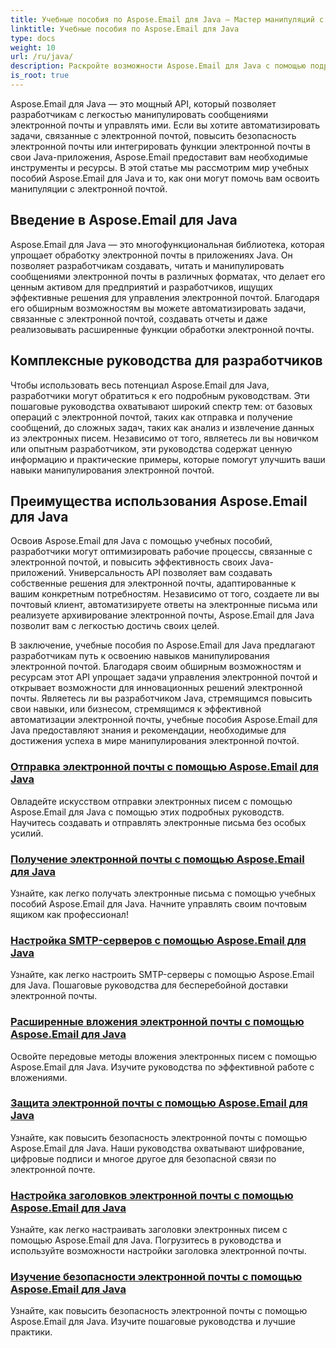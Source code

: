 ```yaml
---
title: Учебные пособия по Aspose.Email для Java — Мастер манипуляций с электронной почтой
linktitle: Учебные пособия по Aspose.Email для Java
type: docs
weight: 10
url: /ru/java/
description: Раскройте возможности Aspose.Email для Java с помощью подробных руководств. Изучите манипулирование электронной почтой, управление ею и многое другое.
is_root: true
---
```


Aspose.Email для Java — это мощный API, который позволяет разработчикам с легкостью манипулировать сообщениями электронной почты и управлять ими. Если вы хотите автоматизировать задачи, связанные с электронной почтой, повысить безопасность электронной почты или интегрировать функции электронной почты в свои Java-приложения, Aspose.Email предоставит вам необходимые инструменты и ресурсы. В этой статье мы рассмотрим мир учебных пособий Aspose.Email для Java и то, как они могут помочь вам освоить манипуляции с электронной почтой.

## Введение в Aspose.Email для Java

Aspose.Email для Java — это многофункциональная библиотека, которая упрощает обработку электронной почты в приложениях Java. Он позволяет разработчикам создавать, читать и манипулировать сообщениями электронной почты в различных форматах, что делает его ценным активом для предприятий и разработчиков, ищущих эффективные решения для управления электронной почтой. Благодаря его обширным возможностям вы можете автоматизировать задачи, связанные с электронной почтой, создавать отчеты и даже реализовывать расширенные функции обработки электронной почты.

## Комплексные руководства для разработчиков

Чтобы использовать весь потенциал Aspose.Email для Java, разработчики могут обратиться к его подробным руководствам. Эти пошаговые руководства охватывают широкий спектр тем: от базовых операций с электронной почтой, таких как отправка и получение сообщений, до сложных задач, таких как анализ и извлечение данных из электронных писем. Независимо от того, являетесь ли вы новичком или опытным разработчиком, эти руководства содержат ценную информацию и практические примеры, которые помогут улучшить ваши навыки манипулирования электронной почтой.

## Преимущества использования Aspose.Email для Java

Освоив Aspose.Email для Java с помощью учебных пособий, разработчики могут оптимизировать рабочие процессы, связанные с электронной почтой, и повысить эффективность своих Java-приложений. Универсальность API позволяет вам создавать собственные решения для электронной почты, адаптированные к вашим конкретным потребностям. Независимо от того, создаете ли вы почтовый клиент, автоматизируете ответы на электронные письма или реализуете архивирование электронной почты, Aspose.Email для Java позволит вам с легкостью достичь своих целей.

В заключение, учебные пособия по Aspose.Email для Java предлагают разработчикам путь к освоению навыков манипулирования электронной почтой. Благодаря своим обширным возможностям и ресурсам этот API упрощает задачи управления электронной почтой и открывает возможности для инновационных решений электронной почты. Являетесь ли вы разработчиком Java, стремящимся повысить свои навыки, или бизнесом, стремящимся к эффективной автоматизации электронной почты, учебные пособия Aspose.Email для Java предоставляют знания и рекомендации, необходимые для достижения успеха в мире манипулирования электронной почтой.

### [Отправка электронной почты с помощью Aspose.Email для Java](./sending-emails/)
Овладейте искусством отправки электронных писем с помощью Aspose.Email для Java с помощью этих подробных руководств. Научитесь создавать и отправлять электронные письма без особых усилий.
### [Получение электронной почты с помощью Aspose.Email для Java](./receiving-emails/)
Узнайте, как легко получать электронные письма с помощью учебных пособий Aspose.Email для Java. Начните управлять своим почтовым ящиком как профессионал!
### [Настройка SMTP-серверов с помощью Aspose.Email для Java](./configuring-smtp-servers/)
Узнайте, как легко настроить SMTP-серверы с помощью Aspose.Email для Java. Пошаговые руководства для бесперебойной доставки электронной почты.
### [Расширенные вложения электронной почты с помощью Aspose.Email для Java](./advanced-email-attachments/)
Освойте передовые методы вложения электронных писем с помощью Aspose.Email для Java. Изучите руководства по эффективной работе с вложениями.
### [Защита электронной почты с помощью Aspose.Email для Java](./securing-email-communications/)
Узнайте, как повысить безопасность электронной почты с помощью Aspose.Email для Java. Наши руководства охватывают шифрование, цифровые подписи и многое другое для безопасной связи по электронной почте.
### [Настройка заголовков электронной почты с помощью Aspose.Email для Java](./customizing-email-headers/)
Узнайте, как легко настраивать заголовки электронных писем с помощью Aspose.Email для Java. Погрузитесь в руководства и используйте возможности настройки заголовка электронной почты.
### [Изучение безопасности электронной почты с помощью Aspose.Email для Java](./exploring-email-security/)
Узнайте, как повысить безопасность электронной почты с помощью Aspose.Email для Java. Изучите пошаговые руководства и лучшие практики.